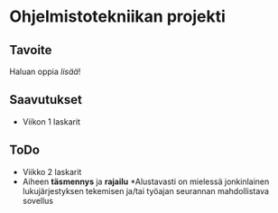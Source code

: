 # Ohjelmistotekniikan projekti

## Tavoite
Haluan oppia _lisää_!

## Saavutukset
* Viikon 1 laskarit

## ToDo
* Viikko 2 laskarit
* Aiheen __täsmennys__ ja __rajailu__
    *Alustavasti on mielessä jonkinlainen lukujärjestyksen tekemisen ja/tai työajan seurannan mahdollistava sovellus
